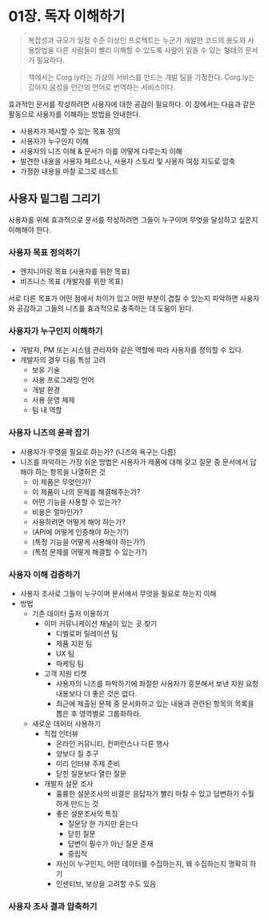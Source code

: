 # 01장. 독자 이해하기

> 복잡성과 규모가 일정 수준 이상인 프로젝트는 누군가 개발한 코드의 용도와 사용방법을 다른 사람들이 빨리 이해할 수 있도록 사람이 읽을 수 있는 형태의 문서가 필요하다.
> 

> 책에서는 Corg.ly라는 가상의 서비스를 만드는 개발 팀을 가정한다. Corg.ly는 강아지 음성을 인간의 언어로 번역하는 서비스이다.
> 

효과적인 문서를 작성하려면 사용자에 대한 공감이 필요하다. 이 장에서는 다음과 같은 활동으로 사용자를 이해하는 방법을 안내한다.

- 사용자가 제시할 수 있는 목표 정의
- 사용자가 누구인지 이해
- 사용자의 니즈 이해 & 문서가 이를 어떻게 다루는지 이해
- 발견한 내용을 사용자 페르소나, 사용자 스토리 및 사용자 여정 지도로 압축
- 가정한 내용을 마찰 로그로 테스트

## 사용자 밑그림 그리기

사용자를 위해 효과적으로 문서를 작성하려면 그들이 누구이며 무엇을 달성하고 싶은지 이해해야 한다.

### 사용자 목표 정의하기
- 엔지니어링 목표 (사용자를 위한 목표)
- 비즈니스 목표 (개발자를 위한 목표)
    
서로 다른 목표가 어떤 점에서 차이가 있고 어떤 부분이 겹칠 수 있는지 파악하면 사용자와 공감하고 그들의 니즈를 효과적으로 충족하는 데 도움이 된다.
    
### 사용자가 누구인지 이해하기
- 개발자, PM 또는 시스템 관리자와 같은 역할에 따라 사용자를 정의할 수 있다.
- 개발자의 경우 다음 특성 고려
    - 보유 기술
    - 사용 프로그래밍 언어
    - 개발 환경
    - 사용 운영 체제
    - 팀 내 역할

### 사용자 니즈의 윤곽 잡기
- 사용자가 무엇을 필요로 하는가? (니즈와 욕구는 다름)
- 니즈를 파악하는 가장 쉬운 방법은 사용자가 제품에 대해 갖고 질문 중 문서에서 답해야 하는 항목을 나열하은 것
    - 이 제품은 무엇인가?
    - 이 제품이 나의 문제를 해결해주는가?
    - 어떤 기능을 사용할 수 있는가?
    - 비용은 얼마인가?
    - 사용하려면 어떻게 해야 하는가?
    - (API에 어떻게 인증해야 하는가?)
    - (특정 기능을 어떻게 사용해야 하는가?)
    - (특정 문제를 어떻게 해결할 수 있는가?)
    
### 사용자 이해 검증하기
- 사용자 조사로 그들이 누구이며 문서에서 무엇을 필요로 하는지 이해
- 방법
    - 기존 데이터 출처 이용하기
        - 이미 커뮤니케이션 채널이 있는 곳 찾기
            - 디벨로퍼 릴레이션 팀
            - 제품 지원 팀
            - UX 팀
            - 마케팅 팀
        - 고객 지원 티켓
            - 사용자의 니즈를 파악하기에 좌절한 사용자가 흥분해서 보낸 지원 요청 내용보다 더 좋은 것은 없다.
            - 최근에 제출된 문제 중 문서화하고 있는 내용과 관련된 항목의 목록을 뽑은 후 영역별로 그룹화하라.
    - 새로운 데이터 사용하기
        - 직접 인터뷰
            - 온라인 커뮤니티, 컨퍼런스나 다른 행사
            - 양보다 질 추구
            - 미리 인터뷰 주제 준비
            - 닫힌 질문보다 열린 질문
        - 개발자 설문 조사
            - 훌륭한 설문조사의 비결은 응답자가 빨리 마칠 수 있고 답변하기 수월하게 만드는 것
            - 좋은 설문조사의 특징
                - 질문당 한 가지만 묻는다
                - 닫힌 질문
                - 답변이 필수가 아닌 질문 존재
                - 중립적
            - 자신이 누구인지, 어떤 데이터를 수집하는지, 왜 수집하는지 명확히 하기
            - 인센티브, 보상을 고려할 수도 있음
### 사용자 조사 결과 압축하기

